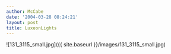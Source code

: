 ```yaml
---
author: McCabe
date: '2004-03-28 08:24:21'
layout: post
title: LuxeonLights
---
```


![131_3115_small.jpg]({{ site.baseurl }}/images/131_3115_small.jpg)
